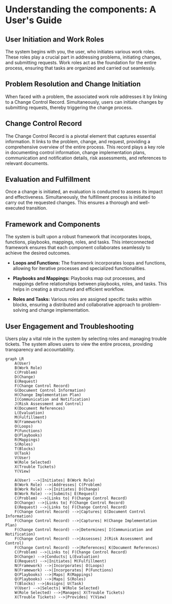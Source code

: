 # Understanding the components: A User's Guide



## User Initiation and Work Roles

The system begins with you, the user, who initiates various work roles. These roles play a crucial part in addressing problems, initiating changes, and submitting requests. Work roles act as the foundation for the entire process, ensuring that tasks are organized and carried out seamlessly.

## Problem Resolution and Change Initiation

When faced with a problem, the associated work role addresses it by linking to a Change Control Record. Simultaneously, users can initiate changes by submitting requests, thereby triggering the change process.

## Change Control Record

The Change Control Record is a pivotal element that captures essential information. It links to the problem, change, and request, providing a comprehensive overview of the entire process. This record plays a key role in documenting control information, change implementation plans, communication and notification details, risk assessments, and references to relevant documents.

## Evaluation and Fulfillment

Once a change is initiated, an evaluation is conducted to assess its impact and effectiveness. Simultaneously, the fulfillment process is initiated to carry out the requested changes. This ensures a thorough and well-executed transition.

## Framework and Components

The system is built upon a robust framework that incorporates loops, functions, playbooks, mappings, roles, and tasks. This interconnected framework ensures that each component collaborates seamlessly to achieve the desired outcomes.

- **Loops and Functions:** The framework incorporates loops and functions, allowing for iterative processes and specialized functionalities.

- **Playbooks and Mappings:** Playbooks map out processes, and mappings define relationships between playbooks, roles, and tasks. This helps in creating a structured and efficient workflow.

- **Roles and Tasks:** Various roles are assigned specific tasks within blocks, ensuring a distributed and collaborative approach to problem-solving and change implementation.

## User Engagement and Troubleshooting

Users play a vital role in the system by selecting roles and managing trouble tickets. The system allows users to view the entire process, providing transparency and accountability.


```mermaid
graph LR
    A(User)
    B(Work Role)
    C(Problem)
    D(Change)
    E(Request)
    F(Change Control Record)
    G(Document Control Information)
    H(Change Implementation Plan)
    I(Communication and Notification)
    J(Risk Assessment and Control)
    K(Document References)
    L(Evaluation)
    M(Fulfillment)
    N(Framework)
    O(Loops)
    P(Functions)
    Q(Playbooks)
    R(Mappings)
    S(Roles)
    T(Blocks)
    U(Task)
    V(User)
    W(Role Selected)
    X(Trouble Tickets)
    Y(View)

    A(User) -->|Initiates| B(Work Role)
    B(Work Role) -->|Addresses| C(Problem)
    B(Work Role) -->|Initiates| D(Change)
    B(Work Role) -->|Submits| E(Request)
    C(Problem) -->|Links to| F(Change Control Record)
    D(Change) -->|Links to| F(Change Control Record)
    E(Request) -->|Links to| F(Change Control Record)
    F(Change Control Record) -->|Captures| G(Document Control Information)
    F(Change Control Record) -->|Captures| H(Change Implementation Plan)
    F(Change Control Record) -->|Determines| I(Communication and Notification)
    F(Change Control Record) -->|Assesses| J(Risk Assessment and Control)
    F(Change Control Record) -->|References| K(Document References)
    C(Problem) -->|Links to| F(Change Control Record)
    D(Change) -->|Conducts| L(Evaluation)
    E(Request) -->|Initiates| M(Fulfillment)
    N(Framework) -->|Incorporates| O(Loops)
    N(Framework) -->|Incorporates| P(Functions)
    Q(Playbooks) -->|Maps| R(Mappings)
    Q(Playbooks) -->|Maps| S(Roles)
    T(Blocks) -->|Assigns| U(Task)
    V(User) -->|Selects| W(Role Selected)
    W(Role Selected) -->|Manages| X(Trouble Tickets)
    X(Trouble Tickets) -->|Provides| Y(View)
```